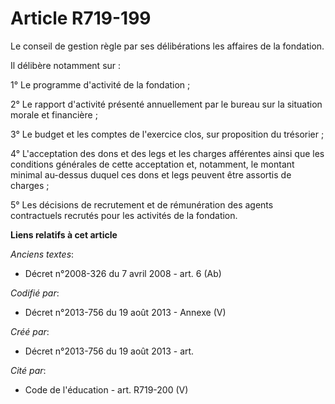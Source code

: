 # Article R719-199

Le conseil de gestion règle par ses délibérations les affaires de la fondation.

Il délibère notamment sur :

1° Le programme d'activité de la fondation ;

2° Le rapport d'activité présenté annuellement par le bureau sur la situation morale et financière ;

3° Le budget et les comptes de l'exercice clos, sur proposition du trésorier ;

4° L'acceptation des dons et des legs et les charges afférentes ainsi que les conditions générales de cette acceptation et,
notamment, le montant minimal au-dessus duquel ces dons et legs peuvent être assortis de charges ;

5° Les décisions de recrutement et de rémunération des agents contractuels recrutés pour les activités de la fondation.

**Liens relatifs à cet article**

_Anciens textes_:

  - Décret n°2008-326 du 7 avril 2008 - art. 6 (Ab)

_Codifié par_:

  - Décret n°2013-756 du 19 août 2013 -  Annexe (V)

_Créé par_:

  - Décret n°2013-756 du 19 août 2013 - art.

_Cité par_:

  - Code de l'éducation - art. R719-200 (V)
